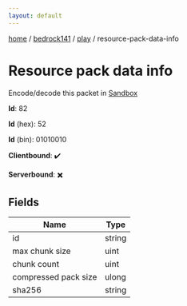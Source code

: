 ```yaml
---
layout: default
---
```


[home](/)  /  [bedrock141](/protocol/bedrock141)  /  [play](/protocol/bedrock141/play)  /  resource-pack-data-info

# Resource pack data info

Encode/decode this packet in [Sandbox](../../../sandbox/bedrock141#Play.ResourcePackDataInfo)

**Id**: 82

**Id** (hex): 52

**Id** (bin): 01010010

**Clientbound**: ✔️

**Serverbound**: ✖️

## Fields

Name | Type
---|---
id | string
max chunk size | uint
chunk count | uint
compressed pack size | ulong
sha256 | string
